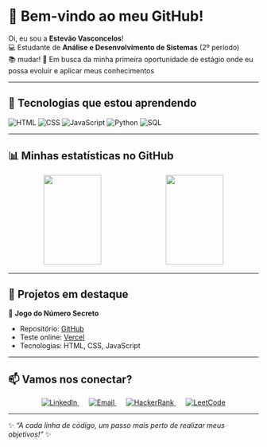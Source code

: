 # 🌟 Bem-vindo ao meu GitHub!  

Oi, eu sou a **Estevão Vasconcelos**!  
💻 Estudante de **Análise e Desenvolvimento de Sistemas** (2º período)  
📚 mudar! 
🚀 Em busca da minha primeira oportunidade de estágio onde eu possa evoluir e aplicar meus conhecimentos 

---

## 🔧 Tecnologias que estou aprendendo

![HTML](https://img.shields.io/badge/HTML5-E34F26?style=for-the-badge&logo=html5&logoColor=white) 
![CSS](https://img.shields.io/badge/CSS3-1572B6?style=for-the-badge&logo=css3&logoColor=white) 
![JavaScript](https://img.shields.io/badge/JavaScript-F7DF1E?style=for-the-badge&logo=javascript&logoColor=black) 
![Python](https://img.shields.io/badge/Python-3776AB?style=for-the-badge&logo=python&logoColor=white) 
![SQL](https://img.shields.io/badge/SQL-003B57?style=for-the-badge&logo=mysql&logoColor=white)

---

## 📊 Minhas estatísticas no GitHub

<div align="center">
  <img height="180em" width="48%" src="https://github-readme-stats.vercel.app/api/top-langs/?username=estevaofvasc&layout=compact&theme=dracula"/>
  <img height="180em" width="48%" src="https://github-readme-stats.vercel.app/api?username=estevaofvasc&show_icons=true&theme=dracula"/>
</div>

---

## 🚀 Projetos em destaque

🎯 **Jogo do Número Secreto**  
- Repositório: [GitHub](https://github.com/isabelleMoreira-git/jogo-do-numero-secreto-2.git)  
- Teste online: [Vercel](https://jogo-do-numero-secreto-2-eight.vercel.app)  
- Tecnologias: HTML, CSS, JavaScript

---

## 📫 Vamos nos conectar?

<div align="center">

<a href="https://www.linkedin.com/in/isabelle-moreira-0ab660359"> 
  <img alt="LinkedIn" src="https://img.shields.io/badge/LinkedIn-0077B5?style=for-the-badge&logo=LinkedIn&logoColor=white"/> 
</a> &nbsp;&nbsp;&nbsp;&nbsp; 
<a href="mailto:isamoreira280554@gmail.com"> 
  <img alt="Email" src="https://img.shields.io/badge/Email-D14836?style=for-the-badge&logo=Gmail&logoColor=white"/> 
</a> &nbsp;&nbsp;&nbsp;&nbsp; 
<a href="https://www.hackerrank.com/profile/isamoreira280554"> 
  <img alt="HackerRank" src="https://img.shields.io/badge/HackerRank-2EC866?style=for-the-badge&logo=HackerRank&logoColor=white"/> 
</a> &nbsp;&nbsp;&nbsp;&nbsp; 
<a href="https://leetcode.com/u/bellemoreira/"> 
  <img alt="LeetCode" src="https://img.shields.io/badge/LeetCode-F79F1F?style=for-the-badge&logo=LeetCode&logoColor=white"/> 
</a>

</div>

---

✨ *“A cada linha de código, um passo mais perto de realizar meus objetivos!”* ✨
